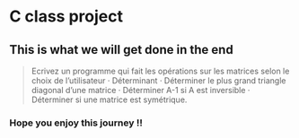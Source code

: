 # C class project

## This is what we will get done in the end

>Ecrivez un programme qui fait les opérations sur les matrices selon le choix de l’utilisateur · Déterminant · Déterminer le plus grand triangle diagonal d’une matrice · Déterminer A-1 si A est inversible · Déterminer si une matrice est symétrique.

### Hope you enjoy this journey !! 
